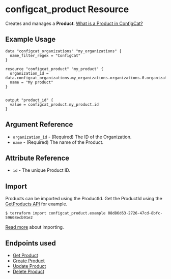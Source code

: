 # configcat_product Resource

Creates and manages a **Product**. [What is a Product in ConfigCat?](https://configcat.com/docs/main-concepts)

## Example Usage

```hcl
data "configcat_organizations" "my_organizations" {
  name_filter_regex = "ConfigCat"
}

resource "configcat_product" "my_product" {
  organization_id = data.configcat_organizations.my_organizations.organizations.0.organization_id
  name = "My product"
}


output "product_id" {
  value = configcat_product.my_product.id
}
```

## Argument Reference

* `organization_id` - (Required) The ID of the Organization.
* `name` - (Required) The name of the Product.

## Attribute Reference

* `id` - The unique Product ID.

## Import

Products can be imported using the ProductId. Get the ProductId using the [GetProducts API](https://api.configcat.com/docs/#operation/get-products) for example.

```
$ terraform import configcat_product.example 08d86d63-2726-47cd-8bfc-59608ecb91e2
```

[Read more](https://learn.hashicorp.com/tutorials/terraform/state-import) about importing.

## Endpoints used
* [Get Product](https://api.configcat.com/docs/index.html#operation/get-product)
* [Create Product](https://api.configcat.com/docs/index.html#operation/create-product)
* [Update Product](https://api.configcat.com/docs/index.html#operation/update-product)
* [Delete Product](https://api.configcat.com/docs/index.html#operation/delete-product)
